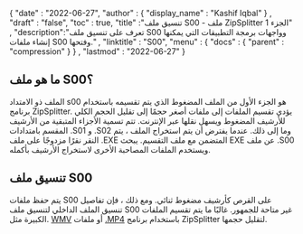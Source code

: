 {
  "date" : "2022-06-27",
  "author" : {
    "display_name" : "Kashif Iqbal"
} ,
  "draft" : "false",
  "toc" : true,
  "title" :"تنسيق ملف S00 - ملف ZipSplitter الجزء 1" ,
  "description":"تعرف على تنسيق ملف S00 وواجهات برمجة التطبيقات التي يمكنها إنشاء ملفات S00 وفتحها." ,
  "linktitle" : "S00",
  "menu" : {
    "docs" : {
      "parent" : "compression"
}
} ,
  "lastmod" : "2022-06-27"
}

## ما هو ملف S00؟

الملف ذو الامتداد s00 هو الجزء الأول من الملف المضغوط الذي يتم تقسيمه باستخدام برنامج ZipSplitter. يؤدي تقسيم الملفات إلى ملفات أصغر حجمًا إلى تقليل الحجم الكلي للأرشيف المضغوط ويسهل نقلها عبر الإنترنت. تتم تسمية الأجزاء المتبقية من الأرشيف المقسم بامتدادات .S01 و .S02 وما إلى ذلك. عندما يفترض أن يتم استخراج الملف ، يتم النقر نقرًا مزدوجًا على ملف .EXE المتضمن مع ملف التقسيم. يبحث EXE عن ملف .S00 ويستخدم الملفات المصاحبة الأخرى لاستخراج الأرشيف بأكمله.

## تنسيق ملف S00

يتم حفظ ملفات S00 على القرص كأرشيف مضغوط ثنائي. ومع ذلك ، فإن تفاصيل تنسيق الملف الداخلي لتنسيق ملف S00 غير متاحة للجمهور. غالبًا ما يتم تقسيم الملفات الكبيرة مثل. [WMV](/ar/video/wmv/) أو ملفات [.MP4](/ar/video/mp4/) باستخدام برنامج ZipSplitter لتقليل حجمها.

